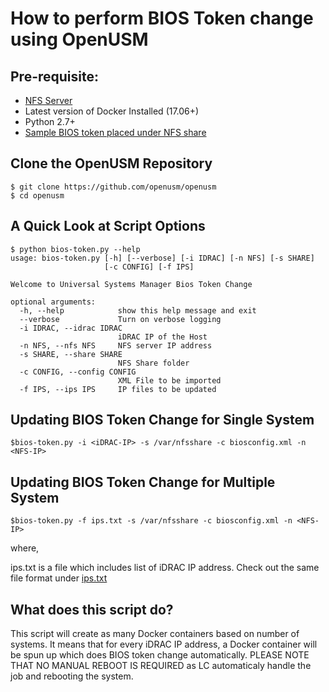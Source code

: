 # How to perform BIOS Token change using OpenUSM

## Pre-requisite:

- [NFS Server](../docs/nfs-setup.md)
- Latest version of Docker Installed (17.06+)
- Python 2.7+ 
- [Sample BIOS token placed under NFS share](../samples/biosconfig.xml)


## Clone the OpenUSM Repository


```
$ git clone https://github.com/openusm/openusm
$ cd openusm
```

## A Quick Look at Script Options

```
$ python bios-token.py --help
usage: bios-token.py [-h] [--verbose] [-i IDRAC] [-n NFS] [-s SHARE]
                     [-c CONFIG] [-f IPS]

Welcome to Universal Systems Manager Bios Token Change

optional arguments:
  -h, --help            show this help message and exit
  --verbose             Turn on verbose logging
  -i IDRAC, --idrac IDRAC
                        iDRAC IP of the Host
  -n NFS, --nfs NFS     NFS server IP address
  -s SHARE, --share SHARE
                        NFS Share folder
  -c CONFIG, --config CONFIG
                        XML File to be imported
  -f IPS, --ips IPS     IP files to be updated
```

## Updating BIOS Token Change for Single System 

```
$bios-token.py -i <iDRAC-IP> -s /var/nfsshare -c biosconfig.xml -n <NFS-IP>
```

## Updating BIOS Token Change for Multiple System


```
$bios-token.py -f ips.txt -s /var/nfsshare -c biosconfig.xml -n <NFS-IP>
```
where,

ips.txt is a file which includes list of iDRAC IP address. Check out the same file format under [ips.txt](../ips.txt)

## What does this script do?

This script will create as many Docker containers based on number of systems. It means that for every iDRAC IP address, a Docker container will be spun up which does BIOS token change automatically. PLEASE NOTE THAT NO MANUAL REBOOT IS REQUIRED as LC automaticaly handle the job and rebooting the system.
